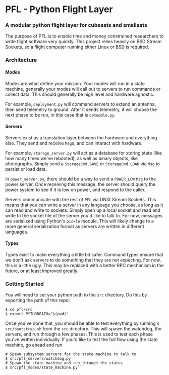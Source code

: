 # PFL - Python Flight Layer
### A modular python flight layer for cubesats and smallsats
The purpose of PFL is to enable time and money constrained researchers to write flight software very quickly. This project relies heavily on BSD Stream Sockets, so a flight computer running either Linux or BSD is required.

### Architecture

#### Modes
Modes are what define your mission. Your modes will run in a state machine, generally your modes will call out to servers to run commands or collect data. This should generally be high level and hardware agnostic.

For example, `deployment.py` will command servers to extend an antenna, then send telemetry to ground. After it sends telemetry, it will choose the next phase to be run, in this case that is `detumble.py`.
#### Servers
Servers exist as a translation layer between the hardware and everything else. They send and receive `Msg`s, and can interact with hardware. 

For example, `storage_server.py` will act as a database for storing state (like how many times we've rebooted), as well as binary objects, like photographs. Simply send a `StorageCmd.SAVE` or `StorageCmd.LOAD` via `Msg` to persist or load data.

In `power_server.py`, there should be a way to send a `POWER_LOW` `Msg` to the power server. Once receiving this message, the server should query the power system to see if it is low on power, and respond to the caller.

Servers communicate with the rest of `PFL` via UNIX Stream Sockets. This means that you can write a server in any language you choose, as long as it can read and write to sockets. Simply open up a local socket and read and write to the socket file of the server you'd like to talk to. For now, messages are serialized using Python's `pickle` module. This will likely change to a more general serialization format as servers are written in different languages.

#### Types
Types exist to make everything a little bit safer. Command types ensure that we don't ask servers to do something that they are not expecting. For now, this is a little ugly. This may be replaced with a better RPC mechanism in the future, or at least improved greatly.

### Getting Started
You will need to set your python path to the `src` directory. Do this by exporting the path of this repo: 
```
$ cd pfl/src
$ export PYTHONPATH="$(pwd)"
```
Once you've done that, you should be able to test everything by running
`$ src/bootstrap.sh` from the `src` directory. This will spawn the watchdog, the servers, and run through a few phases. This is used to test each phase you've written individually. If you'd like to test the full flow using the state machine, go ahead and run 
```
# Spawn subsystem servers for the state machine to talk to
$ src/pfl_servers/watchdog.py
# Spawn the state machine and run through the states
$ src/pfl_modes/state_machine.py```

